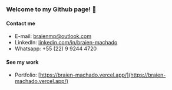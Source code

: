 ### Welcome to my Github page! 👋

#### Contact me
 - E-mail: braienmp@outlook.com
 - LinkedIn: [linkedin.com/in/braien-machado](https://www.linkedin.com/in/braien-machado/)
 - Whatsapp: +55 (22) 9 9244 4720

#### See my work
- Portfolio: [https://braien-machado.vercel.app/](https://braien-machado.vercel.app/)
